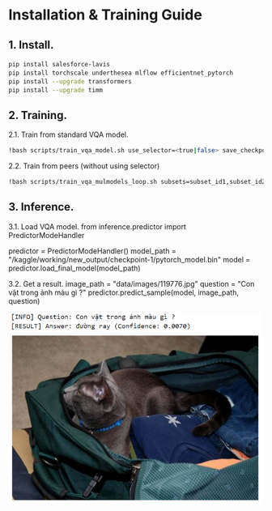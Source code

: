 # Installation & Training Guide
## 1. Install.
```bash
pip install salesforce-lavis
pip install torchscale underthesea mlflow efficientnet_pytorch
pip install --upgrade transformers
pip install --upgrade timm
```
## 2. Training.
2.1. Train from standard VQA model.
```bash
!bash scripts/train_vqa_model.sh use_selector=<true|false> save_checkpoint_path=<path>
```
2.2. Train from peers (without using selector)
```bash
!bash scripts/train_vqa_mulmodels_loop.sh subsets=subset_id1,subset_id2,...
```
## 3. Inference.
3.1. Load VQA model.
from inference.predictor import PredictorModeHandler

predictor = PredictorModeHandler()
model_path = "/kaggle/working/new_output/checkpoint-1/pytorch_model.bin"
model = predictor.load_final_model(model_path)

3.2. Get a result.
image_path = "data/images/119776.jpg"
question = "Con vật trong ảnh màu gì ?"
predictor.predict_sample(model, image_path, question)

![Sample Result](example/example.png)